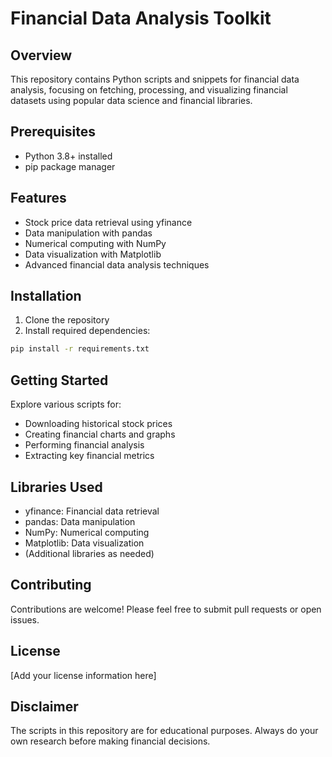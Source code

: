 # Financial Data Analysis Toolkit

## Overview
This repository contains Python scripts and snippets for financial data analysis, focusing on fetching, processing, and visualizing financial datasets using popular data science and financial libraries.

## Prerequisites
- Python 3.8+ installed
- pip package manager

## Features
- Stock price data retrieval using yfinance
- Data manipulation with pandas
- Numerical computing with NumPy
- Data visualization with Matplotlib
- Advanced financial data analysis techniques

## Installation
1. Clone the repository
2. Install required dependencies:
```bash
pip install -r requirements.txt
```

## Getting Started
Explore various scripts for:
- Downloading historical stock prices
- Creating financial charts and graphs
- Performing financial analysis
- Extracting key financial metrics

## Libraries Used
- yfinance: Financial data retrieval
- pandas: Data manipulation
- NumPy: Numerical computing
- Matplotlib: Data visualization
- (Additional libraries as needed)

## Contributing
Contributions are welcome! Please feel free to submit pull requests or open issues.

## License
[Add your license information here]

## Disclaimer
The scripts in this repository are for educational purposes. Always do your own research before making financial decisions.
